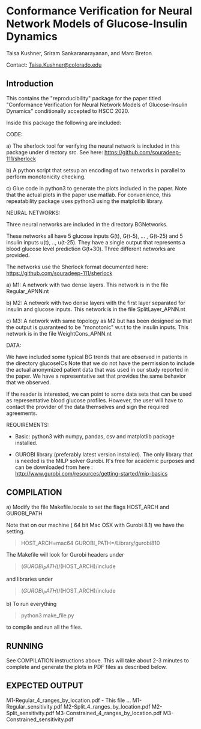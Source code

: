 # Conformance Verification for Neural Network Models of Glucose-Insulin Dynamics

Taisa Kushner, Sriram Sankaranarayanan, and Marc Breton

Contact: Taisa.Kushner@colorado.edu


## Introduction

This contains the "reproducibility" package for the paper titled
"Conformance Verification for Neural Network Models of Glucose-Insulin
Dynamics" conditionally accepted to HSCC 2020.

Inside this package the following are included:

CODE:

a) The sherlock tool for verifying the neural network is included in this package under directory src.
   See here: https://github.com/souradeep-111/sherlock

b) A python script that setsup an encoding of two networks in parallel
to perform monotonicity checking.

c) Glue code in python3 to generate the plots included in the
paper. Note that the actual plots in the paper use matlab. For
convenience, this repeatability package uses python3 using the
matplotlib library.

NEURAL NETWORKS:

Three neural networks are included in the directory BGNetworks.

These networks all have $5$ glucose inputs G(t), G(t-5),
... , G(t-25) and $5$ insulin inputs u(t), .., u(t-25). They have a
single output that represents a blood glucose level prediction
G(t+30). Three different networks are provided.

The networks use the Sherlock format documented here: https://github.com/souradeep-111/sherlock


a) M1: A network with two dense layers. This network is in the file Regular_APNN.nt	

b) M2: A network with two dense layers with the first layer separated for insulin and glucose inputs. This network is in the file SplitLayer_APNN.nt

c) M3: A network with same topology as M2 but has been designed so that the output is guaranteed to be "monotonic" w.r.t
to the insulin inputs.  This network is in the file  WeightCons_APNN.nt




DATA:

We have included some typical BG trends that are observed in patients in the directory glucoseICs
Note that we do not have the permission to include the actual anonymized patient data that was used
in our study reported in the paper. We have a representative set that provides the same behavior that we observed.

If the reader is interested, we can point to some data sets that can
be used as representative blood glucose profiles.  However, the user
will have to contact the provider of the data themselves and sign the
required agreements.


REQUIREMENTS:

- Basic: python3 with numpy, pandas, csv and matplotlib package installed.

- GUROBI library (preferably latest version installed).
The only library that is needed is the MILP solver Gurobi. It's free
for academic purposes and can be downloaded from here :
http://www.gurobi.com/resources/getting-started/mip-basics


## COMPILATION


a) Modify the file Makefile.locale to set the flags HOST_ARCH and GUROBI_PATH

Note that on our machine ( 64 bit Mac OSX with Gurobi 8.1) we have the setting.

> HOST_ARCH=mac64
> GUROBI_PATH=/Library/gurobi810

The Makefile will look for Gurobi headers under

> $(GUROBI_PATH)/$(HOST_ARCH)/include

and libraries under

> $(GUROBI_PATH)/$(HOST_ARCH)/include


b)  To run everything

> python3 make_file.py

to compile and run all the files.


## RUNNING

See COMPILATION instructions above.  This will take about 2-3 minutes
to complete and generate the plots in PDF files as described below.

## EXPECTED OUTPUT

M1-Regular_4_ranges_by_location.pdf - This file ... 
M1-Regular_sensitivity.pdf
M2-Split_4_ranges_by_location.pdf
M2-Split_sensitivity.pdf
M3-Constrained_4_ranges_by_location.pdf
M3-Constrained_sensitivity.pdf

